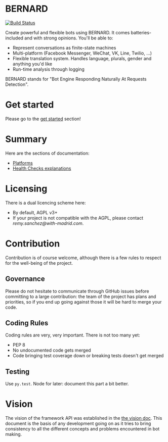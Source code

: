 BERNARD
=======

[![Build Status](https://travis-ci.org/BernardFW/bernard.svg?branch=develop)](https://travis-ci.org/BernardFW/bernard)

Create powerful and flexible bots using BERNARD. It comes batteries-included
and with strong opinions. You'll be able to:

- Represent conversations as finite-state machines
- Multi-platform (Facebook Messenger, WeChat, VK, Line, Twilio, ...)
- Flexible translation system. Handles language, plurals, gender and anything you'd like
- Run-time analysis through logging

BERNARD stands for "Bot Engine Responding Naturally At Requests Detection".

# Get started

Please go to the [get started](doc/get_started.md) section!

# Summary

Here are the sections of documentation:

- [Platforms](doc/platforms.md)
- [Health Checks explanations](doc/health_checks.md)

# Licensing

There is a dual licencing scheme here:

- By default, AGPL v3+
- If your project is not compatible with the AGPL, please contact
  *<span>remy.sanchez</span>@with-madrid.com*.

# Contribution

Contribution is of course welcome, although there is a few rules to respect
for the well-being of the project.

## Governance

Please do not hesitate to communicate through GitHub issues before committing
to a large contribution: the team of the project has plans and priorities, so
if you end up going against those it will be hard to merge your code.

## Coding Rules

Coding rules are very, very important. There is not too many yet:

- PEP 8
- No undocumented code gets merged
- Code bringing test coverage down or breaking tests doesn't get merged

## Testing

Use `py.test`. Node for later: document this part a bit better.

# Vision

The vision of the framework API was established in the
[the vision doc](doc/vision.md). This document is the basis of any development
going on as it tries to bring consistency to all the different concepts and
problems encountered in bot making.
